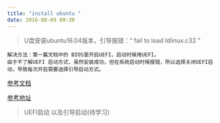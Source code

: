```yaml
---
title: "install ubuntu "
date: 2016-08-09 09:30
---
```


> U盘安装ubuntu16.04版本，引导报错：“ fail to load ldlinux.c32 ”

    解决方法：第一篇文档中的 BIOS里开启UEFI，启动时候用UEFI。
    由于不了解UEFI 启动方式，虽然安装成功，但在系统启动时候报错，所以选择关闭UEFI启动，导致每次开启需要选择引导启动方式。

[参考文档](http://www.ubuntukylin.com/ukylin/archiver/?tid-12169.html)

[参考地址](http://www.ubuntukylin.com/ukylin/forum.php?mod=viewthread&tid=21744)

> UEFI启动 以及引导启动(待学习)
